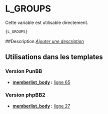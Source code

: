 # L_GROUPS


Cette variable est utilisable directement.

```html
{L_GROUPS}
```

##Description
[*Ajouter une description*](https://fa-tvars.appspot.com/var/L_GROUPS)

## Utilisations dans les templates

### Version PunBB

* __[memberlist_body](../tpl/var/punbb/memberlist_body.md#readme) :__ [ligne 65](../tpl/src/punbb/memberlist_body.tpl#L65)

### Version phpBB2

* __[memberlist_body](../tpl/var/subsilver/memberlist_body.md#readme) :__ [ligne 27](../tpl/src/subsilver/memberlist_body.tpl#L27)
